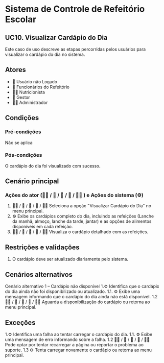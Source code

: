 # Sistema de Controle de Refeitório Escolar

## UC10. Visualizar Cardápio do Dia
Este caso de uso descreve as etapas percorridas pelos usuários para visualizar o cardápio do dia no sistema.

## Atores
- 👤 Usuário não Logado
- 👷 Funcionários do Refeitório
- 👩‍🍳 Nutricionista
- 💼 Gestor
- 👨‍💼 Administrador
  
## Condições
### Pré-condições
Não se aplica

### Pós-condições
O cardápio do dia foi visualizado com sucesso.

## Cenário principal
### Ações do ator (👨‍💼 / 👤 / 👷 / 💼 / 👩‍🍳 ) e Ações do sistema (⚙️)
1. 👨‍💼 / 👤 / 👷 / 💼 / 👩‍🍳  Seleciona a opção "Visualizar Cardápio do Dia" no menu principal.
2. ⚙️ Exibe os cardápios completo do dia, incluindo as refeições (Lanche da manhã, almoço, lanche da tarde, jantar) e as opções de alimentos disponíveis em cada refeição.
3. 👨‍💼 / 👤 / 👷 / 💼 / 👩‍🍳 Visualiza o cardápio detalhado com as refeições.
   
## Restrições e validações
1. O cardápio deve ser atualizado diariamente pelo sistema.


## Cenários alternativos
Cenário alternativo 1 –  Cardápio não disponível
1.⚙️ Identifica que o cardápio do dia ainda não foi disponibilizado ou atualizado.
  1.1. ⚙️ Exibe uma mensagem informando que o cardápio do dia ainda não está disponível.
  1.2  👨‍💼 / 👤 / 👷 / 💼 / 👩‍🍳  Aguarda a disponibilização do cardápio ou retorna ao menu principal.

  
## Exceções
1.⚙️ Identifica uma falha ao tentar carregar o cardápio do dia.
  1.1. ⚙️ Exibe uma mensagem de erro informando sobre a falha.
  1.2  👨‍💼 / 👤 / 👷 / 💼 / 👩‍🍳 Pode optar por tentar recarregar a página ou reportar o problema ao suporte.
  1.3  ⚙️ Tenta carregar novamente o cardápio ou retorna ao menu principal.
